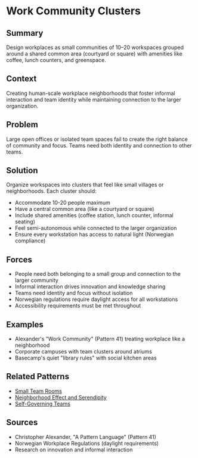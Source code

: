 # Work Community Clusters

## Summary
Design workplaces as small communities of 10–20 workspaces grouped around a shared common area (courtyard or square) with amenities like coffee, lunch counters, and greenspace.

## Context
Creating human-scale workplace neighborhoods that foster informal interaction and team identity while maintaining connection to the larger organization.

## Problem
Large open offices or isolated team spaces fail to create the right balance of community and focus. Teams need both identity and connection to other teams.

## Solution
Organize workspaces into clusters that feel like small villages or neighborhoods. Each cluster should:
- Accommodate 10-20 people maximum
- Have a central common area (like a courtyard or square)
- Include shared amenities (coffee station, lunch counter, informal seating)
- Feel semi-autonomous while connected to the larger organization
- Ensure every workstation has access to natural light (Norwegian compliance)

## Forces
- People need both belonging to a small group and connection to the larger community
- Informal interaction drives innovation and knowledge sharing
- Teams need identity and focus without isolation
- Norwegian regulations require daylight access for all workstations
- Accessibility requirements must be met throughout

## Examples
- Alexander's "Work Community" (Pattern 41) treating workplace like a neighborhood
- Corporate campuses with team clusters around atriums
- Basecamp's quiet "library rules" with social kitchen areas

## Related Patterns
- [Small Team Rooms](small-team-rooms.md)
- [Neighborhood Effect and Serendipity](neighborhood-effect-serendipity.md)
- [Self-Governing Teams](../organizational/self-governing-teams.md)

## Sources
- Christopher Alexander, "A Pattern Language" (Pattern 41)
- Norwegian Workplace Regulations (daylight requirements)
- Research on innovation and informal interaction